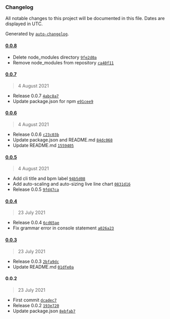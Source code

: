 ### Changelog

All notable changes to this project will be documented in this file. Dates are displayed in UTC.

Generated by [`auto-changelog`](https://github.com/CookPete/auto-changelog).

#### [0.0.8](https://github.com/shanejearley/hrmbar/compare/0.0.7...0.0.8)

- Delete node_modules directory [`9fe2d0a`](https://github.com/shanejearley/hrmbar/commit/9fe2d0ade82bfebcccbf2c7f55228f688117de96)
- Remove node_modules from repository [`ca40f11`](https://github.com/shanejearley/hrmbar/commit/ca40f11af0b199460e2ab188bbeab1b665d39ff6)

#### [0.0.7](https://github.com/shanejearley/hrmbar/compare/0.0.6...0.0.7)

> 4 August 2021

- Release 0.0.7 [`4abc8a7`](https://github.com/shanejearley/hrmbar/commit/4abc8a7f9babbb06a53067bc1ee7684f1026a156)
- Update package.json for npm [`e91cee9`](https://github.com/shanejearley/hrmbar/commit/e91cee9dd96b7505160a9007c9e2252b97292c7c)

#### [0.0.6](https://github.com/shanejearley/hrmbar/compare/0.0.5...0.0.6)

> 4 August 2021

- Release 0.0.6 [`c23c03b`](https://github.com/shanejearley/hrmbar/commit/c23c03b2212ddbef9c79221ecf781f7431a93e8c)
- Update package.json and README.md [`84dc068`](https://github.com/shanejearley/hrmbar/commit/84dc068905b744502b547359260bb6c4020365a2)
- Update README.md [`1559405`](https://github.com/shanejearley/hrmbar/commit/1559405f3ea0537f9a35cfc6d541bb43e1e37b14)

#### [0.0.5](https://github.com/shanejearley/hrmbar/compare/0.0.4...0.0.5)

> 4 August 2021

- Add cli title and bpm label [`94b5d08`](https://github.com/shanejearley/hrmbar/commit/94b5d08f8e321e52576fc86d4a2b6d3628c1310f)
- Add auto-scaling and auto-sizing live line chart [`0831d16`](https://github.com/shanejearley/hrmbar/commit/0831d1655e68f846ff66c5b8351309fafa81daa5)
- Release 0.0.5 [`9fd47ca`](https://github.com/shanejearley/hrmbar/commit/9fd47ca018e7ae8fdd4479394ac5ce21be91f487)

#### [0.0.4](https://github.com/shanejearley/hrmbar/compare/0.0.3...0.0.4)

> 23 July 2021

- Release 0.0.4 [`6cd65ae`](https://github.com/shanejearley/hrmbar/commit/6cd65aed4bd4b3eb39e7ac6c06e431e88db43cbb)
- Fix grammar error in console statement [`a026a23`](https://github.com/shanejearley/hrmbar/commit/a026a2397570a6e0f43994d47307576352c92e81)

#### [0.0.3](https://github.com/shanejearley/hrmbar/compare/0.0.2...0.0.3)

> 23 July 2021

- Release 0.0.3 [`2bfa9dc`](https://github.com/shanejearley/hrmbar/commit/2bfa9dc53872fa3053dc24ad1076322cf0744e34)
- Update README.md [`01dfe0a`](https://github.com/shanejearley/hrmbar/commit/01dfe0ab79fb24e48ae44deb9201f4488b6dd905)

#### 0.0.2

> 23 July 2021

- First commit [`dcadec7`](https://github.com/shanejearley/hrmbar/commit/dcadec75c34b4485d9b820f1f268577f727819e3)
- Release 0.0.2 [`193e720`](https://github.com/shanejearley/hrmbar/commit/193e7200e26b7a72d5a45ca6bac3995df8071721)
- Update package.json [`8ebfab7`](https://github.com/shanejearley/hrmbar/commit/8ebfab7d3e8c0b076109d165857f311527cf69c8)
